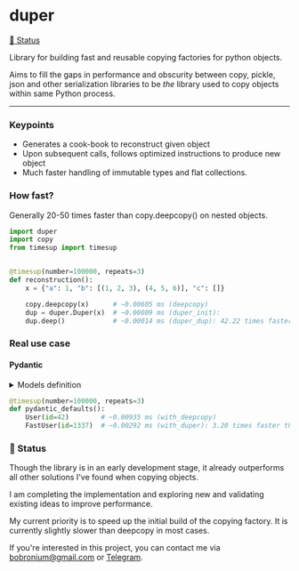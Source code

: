 # duper

[🚧 Status](#-status)

Library for building fast and reusable copying factories for python objects.

Aims to fill the gaps in performance and obscurity between copy, pickle, json and other serialization libraries to be _the_ library used to copy objects within same Python process.

-----

### Keypoints
- Generates a cook-book to reconstruct given object
- Upon subsequent calls, follows optimized instructions to produce new object
- Much faster handling of immutable types and flat collections.


### How fast?
Generally 20-50 times faster than copy.deepcopy() on nested objects.
```py
import duper
import copy
from timesup import timesup


@timesup(number=100000, repeats=3)
def reconstruction():
    x = {"a": 1, "b": [(1, 2, 3), (4, 5, 6)], "c": []}

    copy.deepcopy(x)      # ~0.00605 ms (deepcopy)
    dup = duper.Duper(x)  # ~0.00009 ms (duper_init):
    dup.deep()            # ~0.00014 ms (duper_dup): 42.22 times faster than deepcopy
```

### Real use case
#### Pydantic
<details>
<summary>Models definition</summary>

```py
from datetime import datetime
from functools import wraps

import duper
from pydantic import BaseModel, Field
from pydantic.fields import FieldInfo


class User(BaseModel):
    id: int
    name: str = "John Doe"
    signup_ts: datetime | None = None
    friends: list[int] = []
    skills: dict[str, int] = {
        "foo": {"count": 4, "size": None},
        "bars": [
            {"apple": "x1", "banana": "y"},
            {"apple": "x2", "banana": "y"},
        ],
    }



@wraps(Field)
def FastField(default, *args, **kwargs):
    """
    Overrides the fields that need to be copied to have default_factories
    """    
    default_factory = duper.Duper(default, prepare=True).deep
    field_info: FieldInfo = Field(*args, default_factory=default_factory, **kwargs)
    return field_info


class FastUser(BaseModel):
    id: int
    name: str = FastField("John Doe")
    signup_ts: datetime | None = FastField(None)
    friends: list[int] = FastField([])
    skills: dict[str, int] = FastField(
        {
            "foo": {"count": 4, "size": None},
            "bars": [
                {"apple": "x1", "banana": "y"},
                {"apple": "x2", "banana": "y"},
            ],
        }
    )
```

</details>

```py
@timesup(number=100000, repeats=3)
def pydantic_defaults():
    User(id=42)        # ~0.00935 ms (with_deepcopy)
    FastUser(id=1337)  # ~0.00292 ms (with_duper): 3.20 times faster than with_deepcopy

```

### 🚧 Status
Though the library is in an early development stage, it already outperforms all other solutions I've found when copying objects. 

I am completing the implementation and exploring new and validating existing ideas to improve performance. 

My current priority is to speed up the initial build of the copying factory. It is currently slightly slower than deepcopy in most cases.

If you're interested in this project, you can contact me via [bobronium@gmail.com](mailto:bobronium@gmail.com) or [Telegram](https://t.me/Bobronium).